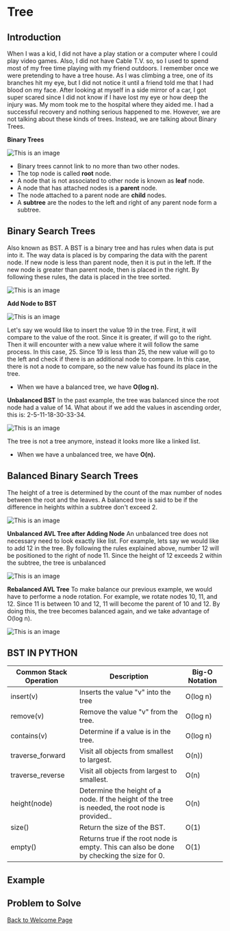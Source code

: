 
# Tree

## Introduction
When I was a kid, I did not have a play station or a computer where I could play video games. Also, I did not have Cable T.V. so, so I used to spend most of my free time playing with my friend outdoors. I remember once we were pretending to have a tree house. As I was climbing a tree, one of its branches hit my eye, but I did not notice it until a friend told me that I had blood on my face. After looking at myself in a side mirror of a car, I got super scared since I did not know if I have lost my eye or how deep the injury was. My mom took me to the hospital where they aided me. I had a successful recovery and nothing serious happened to me. However, we are not talking about these kinds of trees. Instead, we are talking about Binary Trees. 

**Binary Trees**

![This is an image](https://github.com/chenmilla/CSE-212-Final/blob/main/images/Binary%20Tree.png)

* Binary trees cannot link to no more than two other nodes.
* The top node is called **root** node.
* A node that is not associated to other node is known as **leaf** node.
* A node that has attached nodes is a **parent** node.
* The node attached to a parent node are **child** nodes.
* A **subtree** are the nodes to the left and right of any parent node form a subtree.
  

## Binary Search Trees
Also known as BST. A BST is a binary tree and has rules when data is put into it. The way data is placed is by comparing the data with the parent node. If new node is less than parent node, then it is put in the left. If the new node is greater than parent node, then is placed in the right. By following these rules, the data is placed in the tree sorted.

![This is an image](https://github.com/chenmilla/CSE-212-Final/blob/main/images/Binary%20Tree%20search.png)


**Add Node to BST**

![This is an image](https://github.com/chenmilla/CSE-212-Final/blob/main/images/Add%20Node%20to%20BST.png)

Let's say we would like to insert the value 19 in the tree. First, it will compare to the value of the root. Since it is greater, if will go to the right. Then it will encounter with a new value where it will follow the same process. In this case, 25. Since 19 is less than 25, the new value will go to the left and check if there is an additional node to compare. In this case, there is not a node to compare, so the new value has found its place in the tree.

* When we have a balanced tree, we have **O(log n).**

**Unbalanced BST**
In the past example, the tree was balanced since the root node had a value of 14. What about if we add the values in ascending order, this is: 2-5-11-18-30-33-34. 

![This is an image](https://github.com/chenmilla/CSE-212-Final/blob/main/images/Unbalanced.png)

The tree is not a tree anymore, instead it looks more like a linked list. 

* When we have a unbalanced tree, we have **O(n).**
## Balanced Binary Search Trees
The height of a tree is determined by the count of the max number of nodes between the root and the leaves. A balanced tree is said to be if the difference in heights within a subtree don't exceed 2.

![This is an image](https://github.com/chenmilla/CSE-212-Final/blob/main/images/Balanced%20AVL%20Tree.png)

**Unbalanced AVL Tree after Adding Node**
An unbalanced tree does not necessary need to look exactly like list. For example, lets say we would like to add 12 in the tree. By following the rules explained above, number 12 will be positioned to the right of node 11. Since the height of 12 exceeds 2 within the subtree, the tree is unbalanced

![This is an image](https://github.com/chenmilla/CSE-212-Final/blob/main/images/Unbalanced%20AVL%20Tree%20after%20Adding%20Node.png)

**Rebalanced AVL Tree**
To make balance our previous example, we would have to performe a node rotation. For example, we rotate nodes 10, 11, and 12. Since 11 is between 10 and 12, 11 will become the parent of 10 and 12. By doing this, the tree becomes balanced again, and we take advantage of O(log n).

![This is an image](https://github.com/chenmilla/CSE-212-Final/blob/main/images/Rebalanced%20AVL%20Tree.png)

## BST IN PYTHON
 
| Common Stack Operation | Description | Big-O Notation |
| ---------------------- | ----------- | -------------- |
| insert(v)              | Inserts the value "v" into the tree |  O(log n) |
| remove(v)              | Remove the value "v" from the tree. |  O(log n) |
| contains(v) | 	Determine if a value is in the tree. | O(log n) |
| traverse_forward | Visit all objects from smallest to largest. | O(n)) |
| traverse_reverse | Visit all objects from largest to smallest. | O(n) |
| height(node) | Determine the height of a node. If the height of the tree is needed, the root node is provided.. | O(n) |
| size() | Return the size of the BST. | O(1) |
| empty() | Returns true if the root node is empty. This can also be done by checking the size for 0. | O(1) |


## Example




## Problem to Solve









 
[Back to Welcome Page](0-welcome.md)
